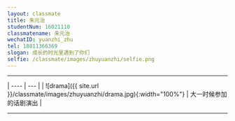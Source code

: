 ```yaml
---
layout: classmate
title: 朱元治
studentNum: 16021110
classmatename: 朱元治
wechatID: yuanzhi_zhu
tel: 18811366369
slogan: 成长的时光里遇到了你们
selfie: /classmate/images/zhuyuanzhi/selfie.png
---
```



<!-- 分割线  -->
------------

<!-- 
用表格来呈现左边图片右边文字描述的效果
使用css重写style控制左边图片的大小

纵向图片 width应设为40%， 横向图片为60%
-->
<style> table td:first-of-type { width: 60%; } </style>
<style> table td:nth-child(2) { text-align:center; vertical-align: middle; } </style>

| ---- | --- |
| ![drama]({{ site.url }}/classmate/images/zhuyuanzhi/drama.jpg){:width="100%"}  | 大一时候参加的话剧演出 |

<!-- 
../../160226
-->

------------
